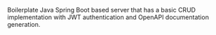 Boilerplate Java Spring Boot based server that has a basic CRUD implementation with JWT authentication and OpenAPI documentation generation.
